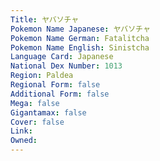 ```yaml
---
﻿Title: ヤバソチャ
Pokemon Name Japanese: ヤバソチャ
Pokemon Name German: Fatalitcha
Pokemon Name English: Sinistcha
Language Card: Japanese
National Dex Number: 1013
Region: Paldea
Regional Form: false
Additional Form: false
Mega: false
Gigantamax: false
Cover: false
Link: 
Owned: 
---
```

